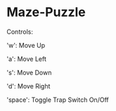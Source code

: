# Maze-Puzzle

Controls:

  'w': Move Up
  
  'a': Move Left
  
  's': Move Down
  
  'd': Move Right
  
  'space': Toggle Trap Switch On/Off
